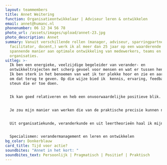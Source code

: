```yaml
---
layout: teammembers
title: Annet Weitering
function: Organisatieontwikkelaar | Adviseur leren & ontwikkelen
email: annet@humanc.nl
phonenumber: 06 12 34 56 78
photo_url: /assets/images/upload/annet-23.jpg
photo_description: Annet
summary: Vanuit verschillende rollen (manager, adviseur, sparringpartner,
  facilitator, docent,) werk ik al meer dan 25 jaar op een waarderende én
  spannende manier aan optimale ontwikkeling van medewerkers, teams en
  organisaties. ​
uitleg: >-
  Ik ben een energieke, veelzijdige begeleider van verander- en
  ontwikkeltrajecten met scherp gevoel voor mensen en wat er tussen hen gebeurt.
  Ik ben sterk in het benoemen van wat ik ter plekke hoor en zie en aarzel niet
  om dat terug te geven. Op die wijze bied ik  kennis, ervaring, feedback en
  steun die er toe doen.  ​


  Ik kan goed relativeren en heb een onvoorwaardelijke positieve blik. ​


  Je zou mijn manier van werken die van de praktische precisie kunnen noemen. Ik kan goed kijken naar mensen, maar kan ook zaken concreet en hanteerbaar te maken en sturen op resultaat. ​


  Uit organisatiekunde, veranderkunde en uit leertheorieën haal ik mijn kennis en inspiratie. Ik vind het een uitdaging om samen te kijken hoe . er met beperkte middelen een maximaal effect kan worden bereikt. Altijd dicht op de huid en middenin de praktijk van de mensen. ​


  Specialismen: verandermanagement en leren en ontwikkelen
bg_color: Donkerblauw
card_title: Tijd voor actie?
soundbites: "Annet in het kort: "
soundbites_text: Persoonlijk | Pragmatisch | Positief | Praktisch
---
```

